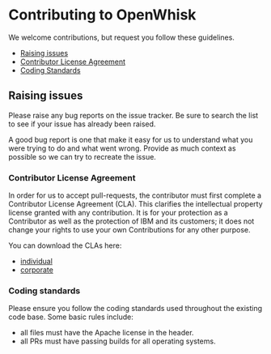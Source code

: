 # Contributing to OpenWhisk

We welcome contributions, but request you follow these guidelines.

 - [Raising issues](#raising-issues)
 - [Contributor License Agreement](#contributor-license-agreement)
 - [Coding Standards](#coding-standards)
 
## Raising issues

Please raise any bug reports on the issue tracker. Be sure to
search the list to see if your issue has already been raised.

A good bug report is one that make it easy for us to understand what you were
trying to do and what went wrong. Provide as much context as possible so we can try to recreate the issue.


### Contributor License Agreement

In order for us to accept pull-requests, the contributor must first complete
a Contributor License Agreement (CLA). This clarifies the intellectual
property license granted with any contribution. It is for your protection as a
Contributor as well as the protection of IBM and its customers; it does not
change your rights to use your own Contributions for any other purpose.

You can download the CLAs here:

- [individual](https://github.com/openwhisk/openwhisk/blob/master/CLA-INDIVIDUAL.md)
- [corporate](https://github.com/openwhisk/openwhisk/blob/master/CLA-CORPORATE.md)


### Coding standards

Please ensure you follow the coding standards used throughout the existing
code base. Some basic rules include:

 - all files must have the Apache license in the header.
 - all PRs must have passing builds for all operating systems.
